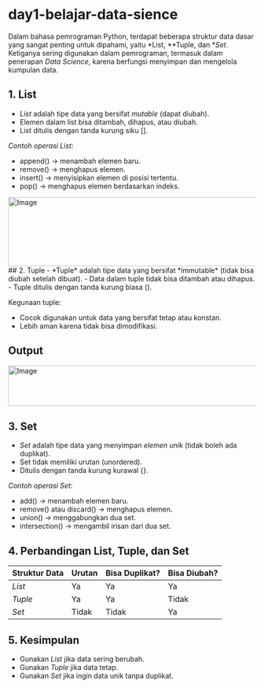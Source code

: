 # day1-belajar-data-sience

Dalam bahasa pemrograman Python, terdapat beberapa struktur data dasar yang sangat penting untuk dipahami, yaitu *List, **Tuple, dan **Set*.  
Ketiganya sering digunakan dalam pemrograman, termasuk dalam penerapan *Data Science*, karena berfungsi menyimpan dan mengelola kumpulan data.

## 1. List
- *List* adalah tipe data yang bersifat *mutable* (dapat diubah).  
- Elemen dalam list bisa ditambah, dihapus, atau diubah.  
- List ditulis dengan tanda kurung siku [].

*Contoh operasi List:*
- append() → menambah elemen baru.  
- remove() → menghapus elemen.  
- insert() → menyisipkan elemen di posisi tertentu.  
- pop() → menghapus elemen berdasarkan indeks.
<img width="839" height="140" alt="Image" src="https://github.com/user-attachments/assets/75c3695f-5c32-48bd-8114-2d028bf9f9fc" /> 
## 2. Tuple
- *Tuple* adalah tipe data yang bersifat *immutable* (tidak bisa diubah setelah dibuat).  
- Data dalam tuple tidak bisa ditambah atau dihapus.  
- Tuple ditulis dengan tanda kurung biasa ().

Kegunaan tuple:
- Cocok digunakan untuk data yang bersifat tetap atau konstan.  
- Lebih aman karena tidak bisa dimodifikasi.
## Output
<img width="845" height="82" alt="Image" src="https://github.com/user-attachments/assets/7a94c452-111d-41a0-a5d1-3caeecd85403" />

## 3. Set
- *Set* adalah tipe data yang menyimpan *elemen unik* (tidak boleh ada duplikat).  
- Set tidak memiliki urutan (unordered).  
- Ditulis dengan tanda kurung kurawal {}.

*Contoh operasi Set:*
- add() → menambah elemen baru.  
- remove() atau discard() → menghapus elemen.  
- union() → menggabungkan dua set.  
- intersection() → mengambil irisan dari dua set.

## 4. Perbandingan List, Tuple, dan Set

| Struktur Data | Urutan | Bisa Duplikat? | Bisa Diubah? |
|---------------|--------|----------------|--------------|
| *List*      | Ya     | Ya             | Ya           |
| *Tuple*     | Ya     | Ya             | Tidak        |
| *Set*       | Tidak  | Tidak          | Ya           |

## 5. Kesimpulan
- Gunakan *List* jika data sering berubah.  
- Gunakan *Tuple* jika data tetap.  
- Gunakan *Set* jika ingin data unik tanpa duplikat.  
